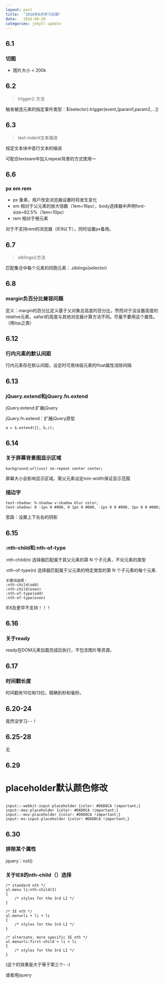 ```yaml
---
layout: post
title:  "2016年6月学习日报"
date:   2016-09-20
categories: jekyll update
---
```



## 6.1

### 切图

- 图片大小 < 200k

## 6.2

> trigger() 方法

触发被选元素的指定事件类型：$(selector).trigger(event,[param1,param2,...])

## 6.3

> text-indent文本缩进

规定文本块中首行文本的缩进

可配合texteare中加入repeat背景的方式使用～

## 6.6

### px em rem

- px 象素，用户改变浏览器设置时将发生变化
- em 相对于父元素的放大倍数（1em=16px），body选择器中声明font-size=62.5%（1em=10px）
- rem 相对于根元素

对于不支持rem的浏览器（IE9以下），同时设置px备用。

## 6.7

> siblings()方法

匹配集合中每个元素的同胞元素：.siblings(selector)

## 6.8

### margin负百分比兼容问题

定义：margin的百分比定义基于父对象总高度的百分比，然而对于没设置高度的relative元素，safari的高度与其他浏览器计算方法不同。尽量不要用这个属性。（用top之类）

## 6.12

### 行内元素的默认间距

行内元素存在默认间距，设定时可用块级元素的float属性消除间隔

## 6.13

### jQuery.extend和jQuery.fn.extend

jQuery.extend:扩展jQuery

jQuery.fn.extend：扩展jQuery原型


```
a = $.extend({}, b,c);
```

## 6.14

### 关于屏幕背景图显示区域

```
background:url(xxx) no-repeat center center;
```

屏幕大小会影响显示区域，需父元素设定min-width保证显示范围

### 描边字

```
text-shadow: h-shadow v-shadow blur color;
text-shadow: 0 -1px 0 #000, 0 1px 0 #000, -1px 0 0 #000, 1px 0 0 #000;
```

思路：设置上下左右的阴影

## 6.15

### :nth-child和:nth-of-type

:nth-child(n) 选择器匹配属于其父元素的第 N 个子元素，不论元素的类型

:nth-of-type(n) 选择器匹配属于父元素的特定类型的第 N 个子元素的每个元素.


```
关键词选择：
:nth-child(odd)
:nth-child(even)
:nth-of-type(odd)
:nth-of-type(even)
```

IE8及更早不支持！！！

## 6.16

### 关于ready

ready在DOM元素加载完成后执行，不包含图片等资源。

## 6.17

### 时间戳长度

时间戳有10位和13位，精确到秒和毫秒。

## 6.20-24

竟然没学习- -！


## 6.25-28

无

## 6.29

# placeholder默认颜色修改


```

input::-webkit-input-placeholder {color: #D6D0CA !important;}
input:-moz-placeholder {color: #D6D0CA !important;}
input::-moz-placeholder {color: #D6D0CA !important;}
input:-ms-input-placeholder {color: #D6D0CA !important;}
```

## 6.30

### 排除某个属性

jquery：not()

### 关于IE8的nth-child（）选择


```
/* standard nth */
ul.menu li:nth-child(3)
{
    /* styles for the 3rd LI */
}

/* IE nth */
ul.menu>li + li + li 
{
    /* styles for the 3rd LI */
}

/* alternate, more specific IE nth */
ul.menu>li:first-child + li + li 
{
    /* styles for the 3rd LI */
}
```

(这个的效果是大于等于第三个- -)

或者用jquery